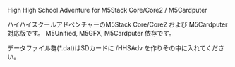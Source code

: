 High High School Adventure for M5Stack Core/Core2 / M5Cardputer

ハイハイスクールアドベンチャーのM5Stack Core/Core2 および M5Cardputer 対応版です。
M5Unified, M5GFX, M5Cardputer 依存です。

データファイル群(*.dat)はSDカードに /HHSAdv を作りその中に入れてください。
